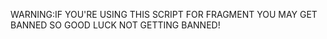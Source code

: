 WARNING:IF YOU'RE USING THIS SCRIPT FOR FRAGMENT YOU MAY GET BANNED SO GOOD LUCK NOT GETTING BANNED!
